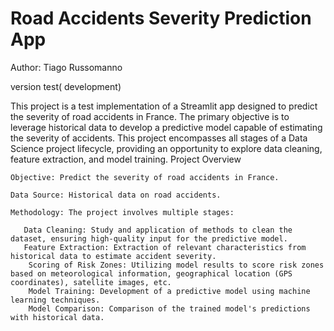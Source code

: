 # Road Accidents Severity Prediction App
Author: Tiago Russomanno

version test( development)

This project is a test implementation of a Streamlit app designed to predict the severity of road accidents in France. The primary objective is to leverage historical data to develop a predictive model capable of estimating the severity of accidents. This project encompasses all stages of a Data Science project lifecycle, providing an opportunity to explore data cleaning, feature extraction, and model training.
Project Overview

    Objective: Predict the severity of road accidents in France.
    
    Data Source: Historical data on road accidents.
    
    Methodology: The project involves multiple stages:
    
       Data Cleaning: Study and application of methods to clean the dataset, ensuring high-quality input for the predictive model.
       Feature Extraction: Extraction of relevant characteristics from historical data to estimate accident severity.
        Scoring of Risk Zones: Utilizing model results to score risk zones based on meteorological information, geographical location (GPS coordinates), satellite images, etc.
        Model Training: Development of a predictive model using machine learning techniques.
        Model Comparison: Comparison of the trained model's predictions with historical data.
